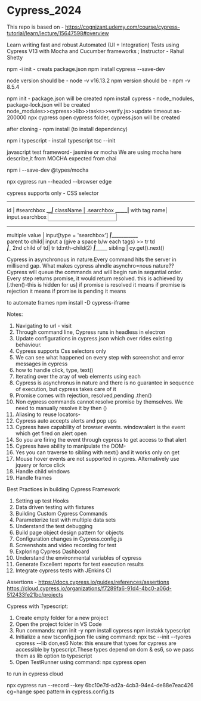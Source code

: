 # Cypress_2024

This repo is based on - https://cognizant.udemy.com/course/cypress-tutorial/learn/lecture/15647598#overview

Learn writing fast and robust Automated (UI + Integration) Tests using Cypress V13 with Mocha and Cucumber frameworks ; Instructor - Rahul Shetty

npm -i init - creats package.json
npm install cypress --save-dev

node version should be - node -v
v16.13.2
npm version should be - npm -v
8.5.4


npm init - package.json will be created
npm install cypress -
node_modules,
package-lock.json will be created
node_modules>>cypress>>lib>>tasks>>verify.js>>update timeout as- 200000
npx cypress open
cypress folder,
cypress.json will be created

after cloning - npm install (to install dependency)

npm i typescript - install typescript
tsc --init 

javascript test frameword- jasmine or mocha
We are using mocha here
describe,it from MOCHA
expected from chai

npm i --save-dev @types/mocha

npx cypress run --headed --browser edge

cypress supports only - CSS selector

_______________________
id           | #searchbox 
_____________|___________
className    | .searchbox
_____________|________
with tag name| input.searchbox
<input>
______________________________
multiple value | input[type = 'searchbox']
_______________|__________________________  
parent to child| input a (give a space b/w each tags)  >> tr td         
_______________|________________
2nd child of td| tr td:nth-child(2)
_______________|____________________
sibling        | cy.get().next()

Cypress in asynchronous in nature.Every command hits the server in millisend gap.
What makes cypress ahndle asynchro=nous nature?? 
Cypress will queue the commands and will begin run in sequntial order.
Every step returns promise, it would return resolved. this is achieved by [.then()-this is hidden for us]
if promise is resolved it means 
if promise is rejection it means 
if promise is pending it means 


to automate frames 
npm install -D cypress-iframe

Notes:
1. Navigating to url - visit
2. Through command line, Cypress runs in headless in electron
3. Update configurations in cypress.json which over rides existing behaviour.
4. Cypress supports Css selectors only
5. We can see what happened on every step with screenshot and error messages in cypress
6. how to handle click, type, text()
7. Iterating over the aray of web elements using each
8. Cypress is asynchronus in nature and there is no guarantee in sequence of execution, but cypress takes care of it 
9. Promise comes with rejection, resolved,pending
.then()
10. Non cypress commands cannot resolve promise by themselves. We need to manually resolve it by then ()
11. Aliasing to reuse locators- 
12. Cypress auto accepts alerts and pop ups
13. Cypress have capability of browser events. window:alert is the event which get fired on alert open
14. So you are firing the event through cypress to get access to that alert
15. Cypress have ability to manipulate the DOM-
16. Yes you can traverse to sibling with next() and it works only on get
17. Mouse hover events are not supported in cypres. Alternatively use jquery or force click
18. Handle child windows
19. Handle frames


Best Practices in building Cypress Framework
1. Setting up test Hooks
2. Data driven testing with fixtures
3. Building Custom Cypress Commands
4. Parameterize test with multiple data sets
5. Understand the test debugging
6. Build page object design pattern for objects
7. Configuration changes in Cypress.config.js
8. Screenshots and video recording for test
9. Exploring Cypress Dashboard
10. Understand the environmental variables of cypress
12. Generate Excellent reports for test execution results
13. Integrate  cypress tests with JEnkins CI

Assertions - https://docs.cypress.io/guides/references/assertions
https://cloud.cypress.io/organizations/f7289fa6-91d4-4bc0-a06d-512433fe21bc/projects


Cypress with Typescript:
1. Create empty folder for a new project
2. Open the project folder in VS Code
3. Run commands:
   npm init -y
   npm install cypress
   npm instakk typescript
4. Initialize a new tsconfig.json file using command: npx tsc --init --tyores cyoress --lib don,es6
    Note:  this ensure that tyoes for cypress are accessible by typescript.These types depend on dom & es6, so we pass them as lib option to typescript
5. Open TestRunner using command: npx cypress open


to run in cypress cloud

npx cypress run --record --key 6bc10e7d-ad2a-4cb3-94e4-de88e7eac426
cg=hange spec pattern in cypress.config.ts